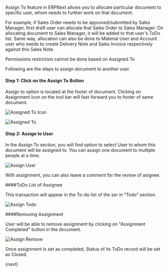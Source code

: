 Assign To feature in ERPNext allows you to allocate particular document to specific user, whom needs to further work on that document.

For example, if Sales Order needs to be approved/submitted by Sales Manager, first draft user can allocate that Sales Order to Sales Manager. On allocating document to Sales Manager, it will be added to that user's ToDo list. Same way, allocation can also be done to Material User and Account user who needs to create Delivery Note and Sales Invoice respectively against this Sales Note.

<div class=well>Permissions restriction cannot be done based on Assigned To</div>

Following are the steps to assign document to another user.

#### Step 1: Click on the Assign To Button

Assign to option is located at the footer of document. Clicking on Assignment Icon on the tool bar will fast-forward you to footer of same document.

![Assigned To Icon]({{docs_base_url}}/assets/old_images/erpnext/assigned-to-icon.png)


![Assigned To]({{docs_base_url}}/assets/old_images/erpnext/assigned-to.png)

#### Step 2: Assign to User

In the Assign To section, you will find option to select User to whom this document will be assigned to. You can assign one document to multiple people at a time.

![Assign User]({{docs_base_url}}/assets/old_images/erpnext/assign-user.png)

With assignment, you can also leave a comment for the review of asignee.

####ToDo List of Assignee

This transaction will appear in the To-do list of the ser in “Todo” section.

![Assign Todo]({{docs_base_url}}/assets/old_images/erpnext/assign-todo.png)

####Removing Assignment

User will be able to remove assignment by clicking on "Assignment Completed" button in the document.

![Assign Remove]({{docs_base_url}}/assets/old_images/erpnext/assign-remove.png)

Once assignment is set as completed, Status of its ToDo record will be set as Closed.

{next}
